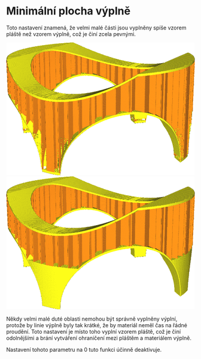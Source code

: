 Minimální plocha výplně
====
Toto nastavení znamená, že velmi malé části jsou vyplněny spíše vzorem pláště než vzorem výplně, což je činí zcela pevnými.

![Při nastavení na 0 jsou tenké nohy tohoto modelu naplněny výplní](../../../articles/images/min_infill_area_disabled.png)
![Nastaveno na 150, tenké nohy se vyplní vzorem pláště](../../../articles/images/min_infill_area_150.png)

Někdy velmi malé duté oblasti nemohou být správně vyplněny výplní, protože by linie výplně byly tak krátké, že by materiál neměl čas na řádné proudění. Toto nastavení je místo toho vyplní vzorem pláště, což je činí odolnějšími a brání vytváření ohraničení mezi pláštěm a materiálem výplně.

Nastavení tohoto parametru na 0 tuto funkci účinně deaktivuje.
